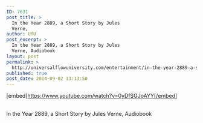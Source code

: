 ```yaml
---
ID: 7631
post_title: >
  In the Year 2889, a Short Story by Jules
  Verne,
author: UfU
post_excerpt: >
  In the Year 2889, a Short Story by Jules
  Verne, Audiobook
layout: post
permalink: >
  http://universalflowuniversity.com/entertainment/in-the-year-2889-a-short-story-by-jules-verne/
published: true
post_date: 2014-09-02 13:13:50
---
```

[embed]https://www.youtube.com/watch?v=0yDfSGJoAYY[/embed]</br></br>
<p>In the Year 2889, a Short Story by Jules Verne, Audiobook</p>